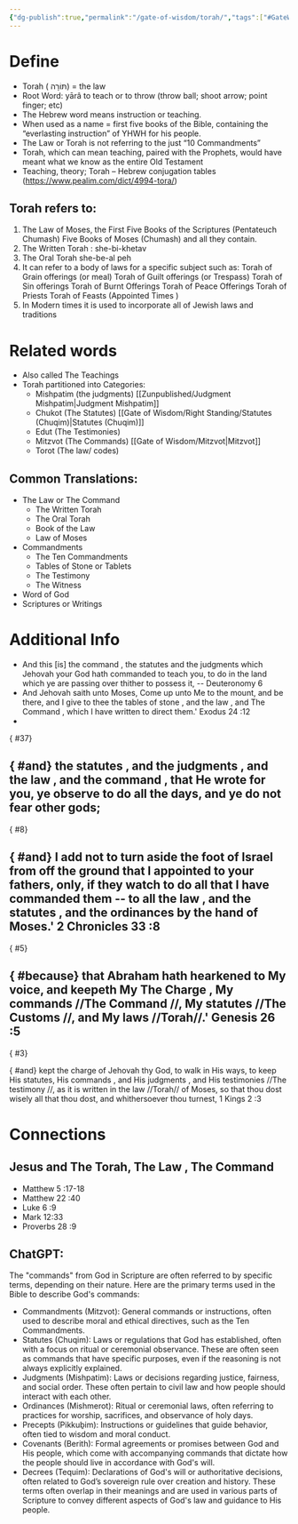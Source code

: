 ```yaml
---
{"dg-publish":true,"permalink":"/gate-of-wisdom/torah/","tags":["#GateWisdom"]}
---
```


# Define
- Torah ( תּוֹרָה)  = the law
- Root Word: yārâ to teach or to throw (throw ball; shoot arrow; point finger; etc)
- The Hebrew word means instruction or teaching.
- When used as a name = first five books of the Bible, containing the “everlasting instruction” of YHWH for his people. 
- The Law or Torah is not referring to the just “10 Commandments” 
- Torah, which can mean teaching, paired with the Prophets, would have meant what we know as the entire Old Testament
- Teaching, theory; Torah – Hebrew conjugation tables (https://www.pealim.com/dict/4994-tora/)

## Torah refers to:
1. The Law of Moses, the First Five Books of the Scriptures  (Pentateuch  Chumash) Five Books of Moses (Chumash)   and all they contain.  
2. The Written Torah : she-bi-khetav 
3. The Oral Torah  she-be-al peh 
4. It can refer to a body of laws for a specific subject such as:
	 Torah of Grain offerings (or meal)
	 Torah of Guilt offerings  (or Trespass)
	 Torah of Sin offerings 
	 Torah of Burnt Offerings
	 Torah of Peace Offerings
	 Torah of Priests
	 Torah of Feasts (Appointed Times )
5. In Modern times it is used to incorporate all of Jewish laws and traditions
# Related words
- Also called The Teachings
- Torah partitioned into Categories:
	- Mishpatim (the judgments) [[Zunpublished/Judgment Mishpatim\|Judgment Mishpatim]]
	- Chukot (The Statutes) [[Gate of Wisdom/Right Standing/Statutes (Chuqim)\|Statutes (Chuqim)]]
	- Edut (The Testimonies) 
	- Mitzvot (The Commands) [[Gate of Wisdom/Mitzvot\|Mitzvot]]
	- Torot (The law/ codes)
## Common Translations:

- The Law  or The Command  
	- The Written Torah 
	- The Oral Torah 
	- Book of the Law 
	- Law of Moses 
- Commandments  
	- The Ten Commandments
	- Tables of Stone  or Tablets
	- The Testimony 
	- The Witness 
- Word of God 
- Scriptures or Writings 

# Additional Info
- And this [is] the command , the statutes  and the judgments  which Jehovah your God hath commanded to teach you, to do in the land which ye are passing over thither to possess it,  -- Deuteronomy 6 
- And Jehovah saith unto Moses, Come up unto Me to the mount, and be there, and I give to thee the tables of stone , and the law , and   The Command , which I have written to direct them.' Exodus 24 :12
-
{ #37}

{ #and}
 the statutes , and the judgments , and the law , and the command , that He wrote for you, ye observe to do all the days, and ye do not fear other gods;
-
{ #8}

{ #and}
 I add not to turn aside the foot of Israel from off the ground that I appointed to your fathers, only, if they watch to do all that I have commanded them -- to all the law , and the statutes , and the ordinances  by the hand of Moses.'  2 Chronicles 33 :8
-
{ #5}

{ #because}
 that Abraham hath hearkened to My voice, and keepeth My The Charge , My commands //The Command //, My statutes //The Customs //, and My laws //Torah//.' Genesis 26 :5
-
{ #3}

{ #and}
 kept the charge of Jehovah thy God, to walk in His ways, to keep His statutes, His commands , and His judgments , and His testimonies //The testimony //, as it is written in the law //Torah// of Moses, so that thou dost wisely all that thou dost, and whithersoever thou turnest, 1 Kings 2 :3

# Connections
## Jesus  and The Torah, The Law , The Command 
- Matthew 5 :17-18
- Matthew 22 :40
- Luke 6 :9
- Mark 12:33
- Proverbs 28 :9

## ChatGPT:

The "commands" from God in Scripture are often referred to by specific terms, depending on their nature. Here are the primary terms used in the Bible to describe God's commands:

- Commandments (Mitzvot): General commands or instructions, often used to describe moral and ethical directives, such as the Ten Commandments.
- Statutes (Chuqim): Laws or regulations that God has established, often with a focus on ritual or ceremonial observance. These are often seen as commands that have specific purposes, even if the reasoning is not always explicitly explained.
- Judgments (Mishpatim): Laws or decisions regarding justice, fairness, and social order. These often pertain to civil law and how people should interact with each other.
- Ordinances (Mishmerot): Ritual or ceremonial laws, often referring to practices for worship, sacrifices, and observance of holy days.
- Precepts (Pikkuḇim): Instructions or guidelines that guide behavior, often tied to wisdom and moral conduct.
- Covenants (Berith): Formal agreements or promises between God and His people, which come with accompanying commands that dictate how the people should live in accordance with God's will.
- Decrees (Tequim): Declarations of God's will or authoritative decisions, often related to God’s sovereign rule over creation and history.
These terms often overlap in their meanings and are used in various parts of Scripture to convey different aspects of God's law and guidance to His people.

